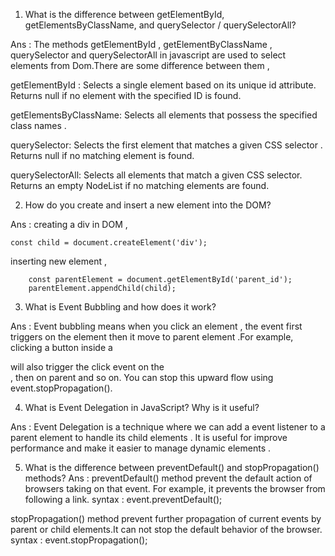 1. What is the difference between getElementById, getElementsByClassName, and querySelector / querySelectorAll?


Ans : The methods getElementById , getElementByClassName , querySelector and querySelectorAll in javascript are used to select elements from Dom.There are some difference between them , 

getElementById : Selects a single element based on its unique id attribute. Returns null if no element with the specified ID is found.

getElementsByClassName: Selects all elements that possess the specified class names .

querySelector: Selects the first element that matches a given CSS selector . Returns null if no matching element is found. 

querySelectorAll: Selects all elements that match a given CSS selector. Returns an empty NodeList if no matching elements are found. 


2. How do you create and insert a new element into the DOM?

Ans : creating a div in DOM ,

	const child = document.createElement('div');

inserting new element ,

    	const parentElement = document.getElementById('parent_id'); 
    	parentElement.appendChild(child);

3. What is Event Bubbling and how does it work?


Ans : Event bubbling means when you click an element , the event first triggers on the element then it move to parent element .For example, clicking a button inside a <div> will also trigger the click event on the <div>, then on parent and so on. You can stop this upward flow using event.stopPropagation().



4. What is Event Delegation in JavaScript? Why is it useful?


Ans : Event Delegation is a technique where we can add a event listener to a parent element to handle its child elements . It is useful for improve performance and make it easier to manage dynamic elements .


5. What is the difference between preventDefault() and stopPropagation() methods?
Ans : preventDefault() method prevent the default action of browsers taking on that event. For example, it prevents the browser from following a link. 
syntax : event.preventDefault();

stopPropagation() method prevent further propagation of current events by parent or child elements.It can not stop the default behavior of the browser.
syntax : event.stopPropagation();
